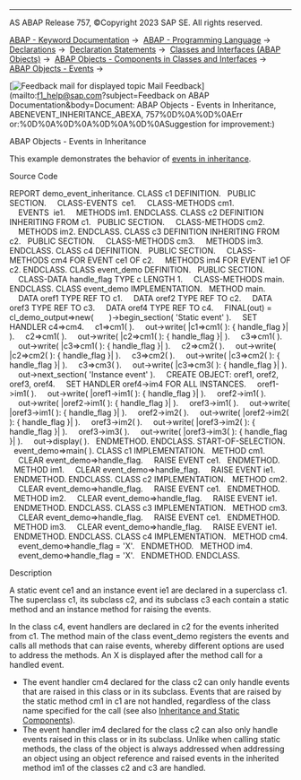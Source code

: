   

* * *

AS ABAP Release 757, ©Copyright 2023 SAP SE. All rights reserved.

[ABAP - Keyword Documentation](https://help.sap.com/doc/abapdocu_757_index_htm/7.57/en-US/abenabap.htm) →  [ABAP - Programming Language](https://help.sap.com/doc/abapdocu_757_index_htm/7.57/en-US/abenabap_reference.htm) →  [Declarations](https://help.sap.com/doc/abapdocu_757_index_htm/7.57/en-US/abendeclarations.htm) →  [Declaration Statements](https://help.sap.com/doc/abapdocu_757_index_htm/7.57/en-US/abenabap_declarations.htm) →  [Classes and Interfaces (ABAP Objects)](https://help.sap.com/doc/abapdocu_757_index_htm/7.57/en-US/abenclasses_and_interfaces.htm) →  [ABAP Objects - Components in Classes and Interfaces](https://help.sap.com/doc/abapdocu_757_index_htm/7.57/en-US/abenclass_ifac_components.htm) →  [ABAP Objects - Events](https://help.sap.com/doc/abapdocu_757_index_htm/7.57/en-US/abenevents.htm) → 

 [![](Mail.gif?object=Mail.gif&sap-language=EN "Feedback mail for displayed topic") Mail Feedback](mailto:f1_help@sap.com?subject=Feedback on ABAP Documentation&body=Document: ABAP Objects - Events in Inheritance, ABENEVENT_INHERITANCE_ABEXA, 757%0D%0A%0D%0AErr
or:%0D%0A%0D%0A%0D%0A%0D%0ASuggestion for improvement:)

ABAP Objects - Events in Inheritance

This example demonstrates the behavior of [events in inheritance](https://help.sap.com/doc/abapdocu_757_index_htm/7.57/en-US/abeninheritance_events.htm).

Source Code   

REPORT demo\_event\_inheritance.
CLASS c1 DEFINITION.
  PUBLIC SECTION.
    CLASS-EVENTS  ce1.
    CLASS-METHODS cm1.
    EVENTS  ie1.
    METHODS im1.
ENDCLASS.
CLASS c2 DEFINITION INHERITING FROM c1.
  PUBLIC SECTION.
    CLASS-METHODS cm2.
    METHODS im2.
ENDCLASS.
CLASS c3 DEFINITION INHERITING FROM c2.
  PUBLIC SECTION.
    CLASS-METHODS cm3.
    METHODS im3.
ENDCLASS.
CLASS c4 DEFINITION.
  PUBLIC SECTION.
    CLASS-METHODS cm4 FOR EVENT ce1 OF c2.
    METHODS im4 FOR EVENT ie1 OF c2.
ENDCLASS.
CLASS event\_demo DEFINITION.
  PUBLIC SECTION.
    CLASS-DATA handle\_flag TYPE c LENGTH 1.
    CLASS-METHODS main.
ENDCLASS.
CLASS event\_demo IMPLEMENTATION.
  METHOD main.
    DATA oref1 TYPE REF TO c1.
    DATA oref2 TYPE REF TO c2.
    DATA oref3 TYPE REF TO c3.
    DATA oref4 TYPE REF TO c4.
    FINAL(out) = cl\_demo\_output=>new(
      )->begin\_section( 'Static event' ).
    SET HANDLER c4=>cm4.
    c1=>cm1( ).
    out->write( |c1=>cm1( ): { handle\_flag }| ).
    c2=>cm1( ).
    out->write( |c2=>cm1( ): { handle\_flag }| ).
    c3=>cm1( ).
    out->write( |c3=>cm1( ): { handle\_flag }| ).
    c2=>cm2( ).
    out->write( |c2=>cm2( ): { handle\_flag }| ).
    c3=>cm2( ).
    out->write( |c3=>cm2( ): { handle\_flag }| ).
    c3=>cm3( ).
    out->write( |c3=>cm3( ): { handle\_flag }| ).
    out->next\_section( 'Instance event' ).
    CREATE OBJECT: oref1, oref2, oref3, oref4.
    SET HANDLER oref4->im4 FOR ALL INSTANCES.
    oref1->im1( ).
    out->write( |oref1->im1( ): { handle\_flag }| ).
    oref2->im1( ).
    out->write( |oref2->im1( ): { handle\_flag }| ).
    oref3->im1( ).
    out->write( |oref3->im1( ): { handle\_flag }| ).
    oref2->im2( ).
    out->write( |oref2->im2( ): { handle\_flag }| ).
    oref3->im2( ).
    out->write( |oref3->im2( ): { handle\_flag }| ).
    oref3->im3( ).
    out->write( |oref3->im3( ): { handle\_flag }| ).
    out->display( ).
  ENDMETHOD.
ENDCLASS.
START-OF-SELECTION.
  event\_demo=>main( ).
CLASS c1 IMPLEMENTATION.
  METHOD cm1.
    CLEAR event\_demo=>handle\_flag.
    RAISE EVENT ce1.
  ENDMETHOD.
  METHOD im1.
    CLEAR event\_demo=>handle\_flag.
    RAISE EVENT ie1.
  ENDMETHOD.
ENDCLASS.
CLASS c2 IMPLEMENTATION.
  METHOD cm2.
    CLEAR event\_demo=>handle\_flag.
    RAISE EVENT ce1.
  ENDMETHOD.
  METHOD im2.
    CLEAR event\_demo=>handle\_flag.
    RAISE EVENT ie1.
  ENDMETHOD.
ENDCLASS.
CLASS c3 IMPLEMENTATION.
  METHOD cm3.
    CLEAR event\_demo=>handle\_flag.
    RAISE EVENT ce1.
  ENDMETHOD.
  METHOD im3.
    CLEAR event\_demo=>handle\_flag.
    RAISE EVENT ie1.
  ENDMETHOD.
ENDCLASS.
CLASS c4 IMPLEMENTATION.
  METHOD cm4.
    event\_demo=>handle\_flag = 'X'.
  ENDMETHOD.
  METHOD im4.
    event\_demo=>handle\_flag = 'X'.
  ENDMETHOD.
ENDCLASS.

Description   

A static event ce1 and an instance event ie1 are declared in a superclass c1. The superclass c1, its subclass c2, and its subclass c3 each contain a static method and an instance method for raising the events.

In the class c4, event handlers are declared in c2 for the events inherited from c1. The method main of the class event\_demo registers the events and calls all methods that can raise events, whereby different options are used to address the methods. An X is displayed after the method call for a handled event.

-   The event handler cm4 declared for the class c2 can only handle events that are raised in this class or in its subclass. Events that are raised by the static method cm1 in c1 are not handled, regardless of the class name specified for the call (see also [Inheritance and Static Components](https://help.sap.com/doc/abapdocu_757_index_htm/7.57/en-US/abeninheritance_statical.htm)).
-   The event handler im4 declared for the class c2 can also only handle events raised in this class or in its subclass. Unlike when calling static methods, the class of the object is always addressed when addressing an object using an object reference and raised events in the inherited method im1 of the classes c2 and c3 are handled.